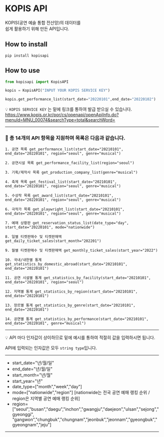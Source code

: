 # KOPIS API
KOPIS(공연 예술 통합 전산망)의 데이터를  
쉽게 활용하기 위해 만든 API입니다.  


## How to install
`pip install kopisapi`


## How to use

```python
from kopisapi import KopisAPI

kopis = KopisAPI("INPUT YOUR KOPIS SERVICE KEY")

kopis.get_performance_list(start_date="20220101",end_date="20220102")

```  
:bulb: `KOPIS SERVICE KEY` 는 밑에 링크를 통하여 발급 받으실 수 있습니다.   
https://www.kopis.or.kr/por/cs/openapi/openApiInfo.do?menuId=MNU_00074&searchType=total&searchWord=  
  
  
  
  
------
### :information_desk_person: 총 14개의 API 항목을 지원하며 목록은 다음과 같습니다.

```
1. 공연 목록 get_performance_list(start_date="20210101", end_date="20220101", region="seoul", genre="musical")
  
2. 공연시설 목록 get_performance_facility_list(region="seoul")
  
3. 기획/제작사 목록 get_production_company_list(genre="musical")

4. 축제 목록 get_festival_list(start_date="20210101", end_date="20220101", region="seoul", genre="musical")

5. 수상작 목록 get_award_list(start_date="20210101", end_date="20220101", region="seoul", genre="musical")

6. 극작가 목록 get_playwright_list(start_date="20210101", end_date="20220101", region="seoul", genre="musical")

7. 예매 상황판 get_reservation_status_list(date_type="day", start_date="20220101", mode="nationwide")

8. 일별 티켓판매수 및 티켓판매액 get_daily_ticket_sales(start_month="202201")

9. 월별 티켓판매수 및 티켓판매액 get_monthly_ticket_sales(start_year="2022")

10. 국내/내한별 통계 get_statistics_by_domestic_abroad(start_date="20210101", end_date="20220101")

11. 공연 시설별 통계 get_statistics_by_facility(start_date="20210101", end_date="20220101", region="seoul")

12. 지역별 통계 get_statistics_by_region(start_date="20210101", end_date="20220101")

13. 장르별 통계 get_statistics_by_genre(start_date="20210101", end_date="20220101")

14. 공연별 통계 get_statistics_by_performance(start_date="20210101", end_date="20220101", genre="musical")
```
------
:bulb:  API 마다 인자값이 상이하므로 밑에 예시를 통하여 적절히 값을 입력하시면 됩니다.  

 API에 입력되는 인자값은 모두 `string type`입니다.
  
------
* start_date="년/월/일"
* end_date="년/월/일"  
* start_month="년/월"
* start_year="년"
* date_type=["month","week","day"]
* mode=["nationwide","region"] [nationwide는 전국 공연 예매 랭킹 순위 / region은 지역별 공연 예매 랭킹 순위]
* region=["seoul","busan","daegu","inchon","gwangju","daejeon","ulsan","sejong","gyeonggi",  "gangwon","chungbuk","chungnam","jeonbuk","jeonnam","gyeongbuk","gyeongnam","jeju"]
------
